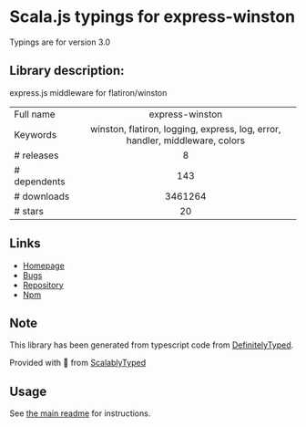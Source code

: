 
# Scala.js typings for express-winston

Typings are for version 3.0

## Library description:
express.js middleware for flatiron/winston

|                    |                 |
| ------------------ | :-------------: |
| Full name          | express-winston |
| Keywords           | winston, flatiron, logging, express, log, error, handler, middleware, colors |
| # releases         | 8 |
| # dependents       | 143 |
| # downloads        | 3461264 |
| # stars            | 20 |

## Links
- [Homepage](https://github.com/bithavoc/express-winston#readme)
- [Bugs](http://github.com/bithavoc/express-winston/issues)
- [Repository](https://github.com/bithavoc/express-winston)
- [Npm](https://www.npmjs.com/package/express-winston)
    


## Note
This library has been generated from typescript code from [DefinitelyTyped](https://definitelytyped.org).

Provided with :purple_heart: from [ScalablyTyped](https://github.com/oyvindberg/ScalablyTyped)

## Usage
See [the main readme](../../readme.md) for instructions.


